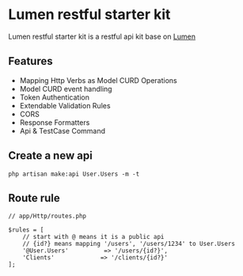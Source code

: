 # Lumen restful starter kit

Lumen restful starter kit is a restful api kit base on [Lumen](https://github.com/laravel/lumen)

## Features

* Mapping Http Verbs as Model CURD Operations
* Model CURD event handling
* Token Authentication
* Extendable Validation Rules
* CORS
* Response Formatters
* Api & TestCase Command

## Create a new api

```
php artisan make:api User.Users -m -t
```

## Route rule

```
// app/Http/routes.php

$rules = [
    // start with @ means it is a public api
    // {id?} means mapping '/users', '/users/1234' to User.Users
    '@User.Users'          => '/users/{id?}',
    'Clients'             => '/clients/{id?}'
];
```

